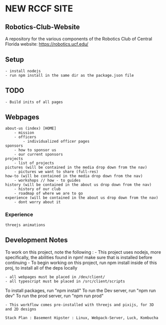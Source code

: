 # NEW RCCF SITE

## Robotics-Club-Website

A repository for the various components of the Robotics Club of Central Florida website: https://robotics.ucf.edu/

## Setup

    - install nodejs
    - run npm install in the same dir as the package.json file

## TODO

    - Build inits of all pages

## Webpages

    about-us (index) [HOME]
        - mission
        - officers
            - individualized officer pages
    sponsors
        - how to sponsor us
        - our current sponsors
    projects
        - list of projects
    pictures (will be contained in the media drop down from the nav)
        - pictures we want to share (full-res)
    how-to (will be contained in the media drop down from the nav)
        - workshops // how - to guides
    history (will be contained in the about us drop down from the nav)
        - history of our club
        - roadmap of where we are to go
    experience (will be contained in the about us drop down from the nav)
        - dont worry about it

### Experience

    threejs animations

## Development Notes

To work on this project, note the following : 
    - This project uses nodejs, more specifically, the abilities found in npm! make sure that is installed before continuing
    - To begin working on this project, run npm install inside of this proj, to install all of the deps locally

    - all webpages must be placed in /dev/client/
    - all typescript must be placed in /src/client/scripts
To install packages, run "npm install"
To run the Dev server, run "npm run dev"
To run the prod server, run "npm run prod"

    - This workflow comes pre-installed with threejs and pixijs, for 3D and 2D designs
    
    Stack Plan : Basement Hipster : Linux, Webpack-Server, Luck, Kombucha
